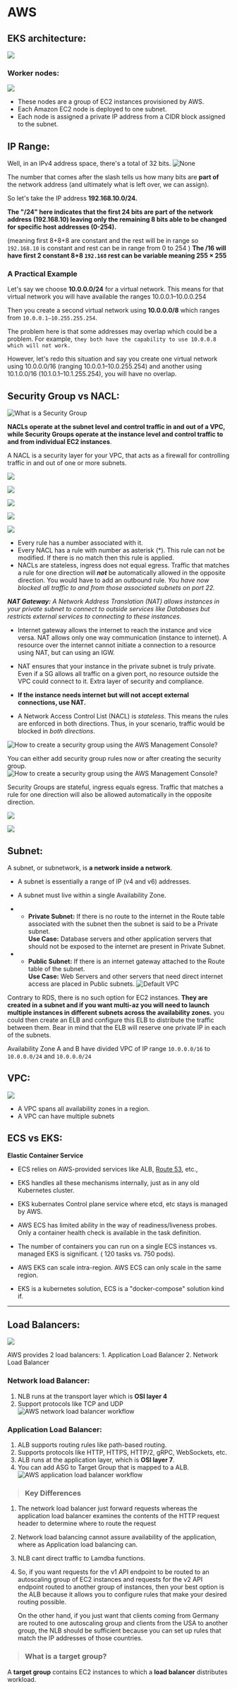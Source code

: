 
# AWS

## EKS architecture:

![](https://miro.medium.com/v2/resize:fit:2000/1*B7f0pdQcoT9HKCJ5mUtuzg.png)

### Worker nodes:
![](https://miro.medium.com/v2/resize:fit:2000/0*rG-gau-zP9_j7LWX.png)
- These nodes are a group of EC2 instances provisioned by AWS. 
- Each Amazon EC2 node is deployed to one subnet. 
- Each node is assigned a private IP address from a CIDR block assigned to the subnet.

## IP Range:

Well, in an IPv4 address space, there's a total of 32 bits.
![None](https://miro.medium.com/v2/resize:fit:700/1*K-qGk8aq454KsWt5FgmI3g.png)

The number that comes after the slash tells us how many bits are  **part of**  the network address (and ultimately what is left over, we can assign).

So let's take the IP address  **192.168.10.0/24.**

**The "/24" here indicates that the first 24 bits are part of the network address (192.168.10) leaving only the remaining 8 bits able to be changed for specific host addresses (0-254).**

(meaning first 8+8+8 are constant and the rest will be in range so `192.168.10` is constant and rest can be in range from 0 to 254 )
**The /16 will have first 2 constant 8+8 `192.168` 
rest can be variable meaning  255 × 255**

### **A Practical Example**

Let's say we choose  **10.0.0.0/24**  for a virtual network. This means for that virtual network you will have available the ranges 10.0.0.1–10.0.0.254 

Then you create a second virtual network using  **10.0.0.0/8**  which ranges from `10.0.0.1–10.255.255.254`.

The problem here is that some addresses may overlap which could be a problem. For example, `they both have the capability to use 10.0.0.8 which will not work.`

However, let's redo this situation and say you create one virtual network using 10.0.0.0/16 (ranging 10.0.0.1–10.0.255.254) and another using 10.1.0.0/16 (10.1.0.1–10.1.255.254), you will have no overlap.

## Security Group vs NACL:

![What is a Security Group](https://static.javatpoint.com/tutorial/aws/images/aws-nacl-vs-security-group.png)

**NACLs operate at the subnet level and control traffic in and out of a VPC, while Security Groups operate at the instance level and control traffic to and from individual EC2 instances**.

A NACL is a security layer for your VPC, that acts as a firewall for controlling traffic in and out of one or more subnets.

![](https://cdn.shortpixel.ai/spai/w_1152+q_lossy+ret_img+to_webp/www.corestack.io/wp-content/uploads/img7-1024x456-1.jpg)

![](https://cdn.shortpixel.ai/spai/w_1152+q_lossy+ret_img+to_webp/www.corestack.io/wp-content/uploads/img10-1024x303-1.jpg)

![](https://cdn.shortpixel.ai/spai/w_1152+q_lossy+ret_img+to_webp/www.corestack.io/wp-content/uploads/img12-1024x475-1.jpg)

![](https://cdn.shortpixel.ai/spai/w_1136+q_lossy+ret_img+to_webp/www.corestack.io/wp-content/uploads/img13-1024x799-1.jpg)

![](https://learnwithaniket.com/wp-content/uploads/2021/08/Network_ACL_Outbound_Rules-1024x529.jpg)

-   Every rule has a number associated with it.
-   Every NACL has a rule with number as asterisk (*). This rule can not be modified. If there is no match then this rule is applied.
- NACLs are stateless, ingress does not equal egress. Traffic that matches a rule for one direction will **_not_** be automatically allowed in the opposite direction. You would have to add an outbound rule.
_You have now blocked all traffic to and from those associated subnets on port 22._

_**NAT Gateway:**_  _A Network Address Translation (NAT) allows instances in your private subnet to connect to outside services like Databases but restricts external services to connecting to these instances._

- Internet gateway allows the internet to reach the instance and vice versa. NAT allows only one way communication (instance to internet). A resource over the internet cannot initiate a connection to a resource using NAT, but can using an IGW.

- NAT ensures that your instance in the private subnet is truly private. Even if a SG allows all traffic on a given port, no resource outside the VPC could connect to it. Extra layer of security and compliance.
- **If the instance needs internet but will not accept external connections, use NAT.**
- A Network Access Control List (NACL) is _stateless_. This means the rules are enforced in both directions. Thus, in your scenario, traffic would be blocked in _both directions_.

![How to create a security group using the AWS Management Console?](https://www.manageengine.com/log-management/images/amazon-vpc-security-groups-ss3-24.png)

You can either add security group rules now or after creating the security group.
![How to create a security group using the AWS Management Console?](https://www.manageengine.com/log-management/images/amazon-vpc-security-groups-ss4-24.png)

Security Groups are stateful, ingress equals egress. Traffic that matches a rule for one direction will also be allowed automatically in the opposite direction.

![](https://cdn.shortpixel.ai/spai/w_1136+q_lossy+ret_img+to_webp/www.corestack.io/wp-content/uploads/img4.jpg)

![](https://cdn.shortpixel.ai/spai/w_1488+q_lossy+ret_img+to_webp/www.corestack.io/wp-content/uploads/img5.jpg)

## Subnet:
A subnet, or subnetwork, is **a network inside a network**.
- A subnet is essentially a range of IP (v4 and v6) addresses.
- A subnet must live within a single Availability Zone.
- -   **Private Subnet:**  If there is no route to the internet in the Route table associated with the subnet then the subnet is said to be a Private subnet.  
    **Use Case:**  Database servers and other application servers that should not be exposed to the internet are present in Private Subnet.  
    
- -   **Public Subnet:**  If there is an internet gateway attached to the Route table of the subnet.  
    **Use Case:**  Web Servers and other servers that need direct internet access are placed in Public subnets.
![Default VPC](https://cdn.hashnode.com/res/hashnode/image/upload/v1699528395651/kSuv86jll.png?auto=format&auto=compress,format&format=webp)

Contrary to RDS, there is no such option for EC2 instances. **They are created in a subnet and if you want multi-az you will need to launch multiple instances in different subnets across the availability zones.**
you could then create an ELB and configure this ELB to distribute the traffic between them. Bear in mind that the ELB will reserve one private IP in each of the subnets.

Availability Zone A and B have divided VPC of IP range `10.0.0.0/16` to `10.0.0.0/24` and `10.0.0.0/24` 
## VPC:
![](https://miro.medium.com/v2/resize:fit:1400/1*j65csQd0VgvDS6dYyWVFPg.png)

-   A VPC spans all availability zones in a region.
- A VPC can have multiple subnets


## ECS vs EKS:
**Elastic Container Service**
-   ECS relies on AWS-provided services like ALB,  [Route 53](https://www.bmc.com/blogs/an-introduction-to-aws-route-53/), etc.,
-   EKS handles all these mechanisms internally, just as in any old Kubernetes cluster.
- EKS kubernates Control plane service where etcd, etc stays is managed by AWS.
-    AWS ECS has limited ability in the way of readiness/liveness probes. Only a container health check is available in the task definition.
-  The number of containers you can run on a single ECS instances vs. managed EKS is significant. ( 120 tasks vs. 750 pods).

-   AWS EKS can scale intra-region. AWS ECS can only scale in the same region.
- EKS is a kubernetes solution, ECS is a "docker-compose" solution kind if.

--- 
## Load Balancers:

![](https://github.com/sagarsumit03/home/blob/master/AWS/alb-nlb.png)

AWS provides 2 load balancers:
	1. Application Load Balancer
	2. Network Load Balancer

### Network load Balancer:
1.  NLB runs at the transport layer which is  **OSI layer 4**
2. Support protocols like TCP and UDP
![AWS network load balancer workflow](https://devopscube.com/wp-content/uploads/2023/08/nw-load-balancer.gif)



### Application Load Balancer:
1. ALB supports routing rules like path-based routing.
2. Supports protocols like HTTP, HTTPS, HTTP/2, gRPC, WebSockets, etc.
3. ALB runs at the application layer, which is  **OSI layer 7**.
4. You can add ASG to Target Group that is mapped to a ALB.
![AWS application load balancer  workflow](https://devopscube.com/wp-content/uploads/2023/08/appliation-load-balancer.gif)

> ### Key Differences 

1. The network load balancer just forward requests whereas the application load balancer examines the contents of the HTTP request header to determine where to route the request

2. Network load balancing cannot assure availability of the application, where as Application load balancing can.

4. NLB cant direct traffic to Lamdba functions.

3. So, if you want requests for the v1 API endpoint to be routed to an autoscaling group of EC2 instances and requests for the v2 API endpoint routed to another group of instances, then your best option is the ALB because it allows you to configure rules that make your desired routing possible.

	On the other hand, if you just want that clients coming from Germany are routed to one autoscaling group and clients from the USA to another group, the NLB should be sufficient because you can set up rules that match the IP addresses of those countries.

> ### **What is a target group?**

A  **target group**  contains EC2 instances to which a  **load balancer**  distributes workload.
